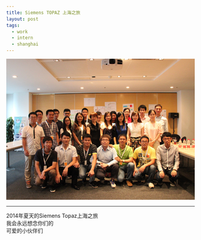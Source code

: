 ```yaml
---
title: Siemens TOPAZ 上海之旅
layout: post
tags:
  - work
  - intern
  - shanghai
---
```


![TOPAZ](/media/image/2014/topaz.JPG)

---

2014年夏天的Siemens Topaz上海之旅  
我会永远想念你们的  
可爱的小伙伴们  
